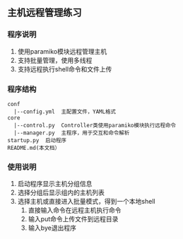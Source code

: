## 主机远程管理练习
### 程序说明
1. 使用paramiko模块远程管理主机
2. 支持批量管理，使用多线程
3. 支持远程执行shell命令和文件上传

### 程序结构
```
conf
  |--config.yml  主配置文件，YAML格式
core
  |--control.py  Controller类使用paramiko模块执行远程命令
  |--manager.py  主程序，用于交互和命令解析
startup.py  启动程序
README.md(本文档）
```

### 使用说明
1. 启动程序显示主机分组信息
2. 选择分组后显示组内的主机列表
3. 选择主机或直接进入批量模式，得到一个本地shell
    1. 直接输入命令在远程主机执行命令
    2. 输入put命令上传文件到远程目录
    3. 输入bye退出程序

